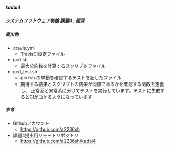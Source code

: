 ##### kadai4
##### システムソフトウェア特論 課題4 : 開発

##### 提出物
- .travis.yml
  - TravisCI設定ファイル
- gcd.sh
  - 最大公約数を計算するスクリプトファイル
- gcd_test.sh
  - gcd.sh の挙動を確認するテストを記したファイル
  - 期待する結果とスクリプトの結果が同値であるかを確認する関数を定義し、
  正常系と異常系に分けてテストを実行しています。テストに失敗するとCIがコケるようになっています

##### 参考
- Githubアカウント
  - https://github.com/a2236sh
- 課題4提出用リモートリポジトリ
  - https://github.com/a2236sh/kadai4
